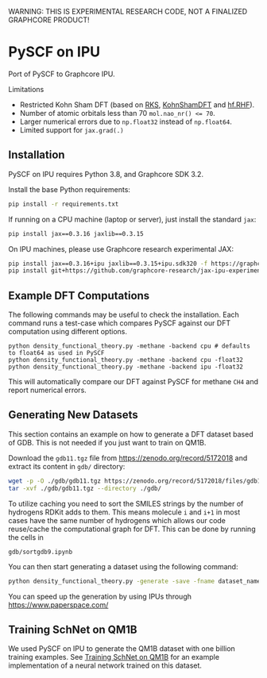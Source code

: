 WARNING: THIS IS EXPERIMENTAL RESEARCH CODE, NOT A FINALIZED GRAPHCORE PRODUCT!

# PySCF on IPU
Port of PySCF to Graphcore IPU. 

Limitations
- Restricted Kohn Sham DFT (based on [RKS](https://github.com/pyscf/pyscf/blob/6c815a62bc2e5eae1488a1d0dbe84556dd54b922/pyscf/dft/rks.py#L531), [KohnShamDFT](https://github.com/pyscf/pyscf/blob/6c815a62bc2e5eae1488a1d0dbe84556dd54b922/pyscf/dft/rks.py#L280) and [hf.RHF](https://github.com/pyscf/pyscf/blob/6c815a62bc2e5eae1488a1d0dbe84556dd54b922/pyscf/scf/hf.py#L2044)).
- Number of atomic orbitals less than 70 `mol.nao_nr() <= 70`. 
- Larger numerical errors due to `np.float32` instead of `np.float64`.
- Limited support for `jax.grad(.)`

## Installation

PySCF on IPU requires Python 3.8, and Graphcore SDK 3.2.

Install the base Python requirements:
```bash
pip install -r requirements.txt
```
If running on a CPU machine (laptop or server), just install the standard `jax`:
```bash
pip install jax==0.3.16 jaxlib==0.3.15
```
On IPU machines, please use Graphcore research experimental JAX:
```bash
pip install jax==0.3.16+ipu jaxlib==0.3.15+ipu.sdk320 -f https://graphcore-research.github.io/jax-experimental/wheels.html
pip install git+https://github.com/graphcore-research/jax-ipu-experimental-addons.git@main
```

## Example DFT Computations
The following commands may be useful to check the installation. Each command runs a test-case which compares PySCF against our DFT computation using different options. 
```
python density_functional_theory.py -methane -backend cpu # defaults to float64 as used in PySCF
python density_functional_theory.py -methane -backend cpu -float32
python density_functional_theory.py -methane -backend ipu -float32 
```
This will automatically compare our DFT against PySCF for methane `CH4` and report numerical errors. 

## Generating New Datasets
This section contains an example on how to generate a DFT dataset based of GDB. This is not needed if you just want to train on QM1B.  

Download the `gdb11.tgz` file from https://zenodo.org/record/5172018 and extract its content in `gdb/` directory:
```bash
wget -p -O ./gdb/gdb11.tgz https://zenodo.org/record/5172018/files/gdb11.tgz\?download\=1
tar -xvf ./gdb/gdb11.tgz --directory ./gdb/
```
To utilize caching you need to sort the SMILES strings by the number of hydrogens RDKit adds to them. This means molecule `i` and `i+1` in most cases have the same number of hydrogens which allows our code reuse/cache the computational graph for DFT. This can be done by running the cells in 
```
gdb/sortgdb9.ipynb
```
You can then start generating a dataset using the following command:
```bash
python density_functional_theory.py -generate -save -fname dataset_name -level 0 -plevel 0 -gdb 9 -backend cpu -float32
```
You can speed up the generation by using IPUs through https://www.paperspace.com/

## Training SchNet on QM1B

We used PySCF on IPU to generate the QM1B dataset with one billion training examples.
See [Training SchNet on QM1B](./schnet_9m/README.md) for an example implementation of a neural network trained on this dataset. 